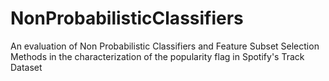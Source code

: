 # NonProbabilisticClassifiers
An evaluation of Non Probabilistic Classifiers and Feature Subset Selection Methods in the characterization of the popularity flag in Spotify's Track Dataset
